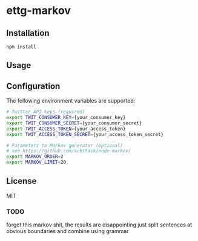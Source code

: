 # ettg-markov

## Installation

    npm install

## Usage

## Configuration
The following environment variables are supported:
```bash
# Twitter API keys (required)
export TWIT_CONSUMER_KEY={your_consumer_key}
export TWIT_CONSUMER_SECRET={your_consumer_secret}
export TWIT_ACCESS_TOKEN={your_access_token}
export TWIT_ACCESS_TOKEN_SECRET={your_access_token_secret}

# Parameters to Markov generator (optional)
# see https://github.com/substack/node-markov/
export MARKOV_ORDER=2
export MARKOV_LIMIT=20
```

## License
MIT

### TODO
forget this markov shit, the results are disappointing
just split sentences at obvious boundaries and combine using grammar
